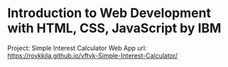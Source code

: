 # Introduction to Web Development with HTML, CSS, JavaScript by IBM
Project: Simple Interest Calculator 
Web App url: https://roykkila.github.io/vftvk-Simple-Interest-Calculator/
